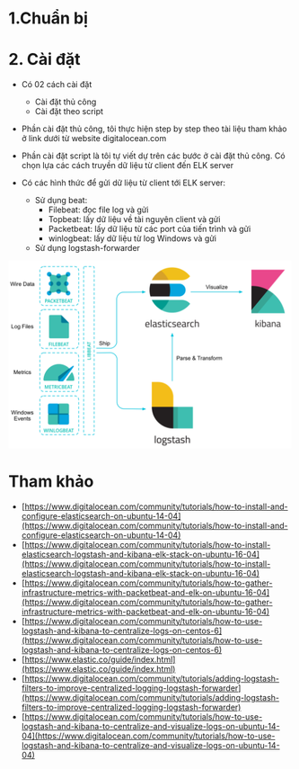 ﻿# 1.Chuẩn bị


# 2. Cài đặt

- Có 02 cách cài đặt
	- Cài đặt thủ công
	- Cài đặt theo script
	
- Phần cài đặt thủ công, tôi thực hiện step by step theo tài liệu tham khảo ở link dưới từ website digitalocean.com

- Phần cài đặt script là tôi tự viết dự trên các bước ở cài đặt thủ công. Có chọn lựa các cách truyền dữ liệu từ client đến ELK server

- Có các hình thức để gửi dữ liệu từ client tới ELK server:
	- Sử dụng beat:
		- Filebeat: đọc file log và gửi
		- Topbeat: lấy dữ liệu về tài nguyên client và gửi
		- Packetbeat: lấy dữ liệu từ các port của tiến trình và gửi
		- winlogbeat: lấy dữ liệu từ log Windows và gửi
	- Sử dụng logstash-forwarder
	
![beats-platform](/images/beats-platform.png)

# Tham khảo
- [https://www.digitalocean.com/community/tutorials/how-to-install-and-configure-elasticsearch-on-ubuntu-14-04](https://www.digitalocean.com/community/tutorials/how-to-install-and-configure-elasticsearch-on-ubuntu-14-04)
- [https://www.digitalocean.com/community/tutorials/how-to-install-elasticsearch-logstash-and-kibana-elk-stack-on-ubuntu-16-04](https://www.digitalocean.com/community/tutorials/how-to-install-elasticsearch-logstash-and-kibana-elk-stack-on-ubuntu-16-04)
- [https://www.digitalocean.com/community/tutorials/how-to-gather-infrastructure-metrics-with-packetbeat-and-elk-on-ubuntu-16-04](https://www.digitalocean.com/community/tutorials/how-to-gather-infrastructure-metrics-with-packetbeat-and-elk-on-ubuntu-16-04)
- [https://www.digitalocean.com/community/tutorials/how-to-use-logstash-and-kibana-to-centralize-logs-on-centos-6](https://www.digitalocean.com/community/tutorials/how-to-use-logstash-and-kibana-to-centralize-logs-on-centos-6)
- [https://www.elastic.co/guide/index.html](https://www.elastic.co/guide/index.html)
- [https://www.digitalocean.com/community/tutorials/adding-logstash-filters-to-improve-centralized-logging-logstash-forwarder](https://www.digitalocean.com/community/tutorials/adding-logstash-filters-to-improve-centralized-logging-logstash-forwarder)
- [https://www.digitalocean.com/community/tutorials/how-to-use-logstash-and-kibana-to-centralize-and-visualize-logs-on-ubuntu-14-04](https://www.digitalocean.com/community/tutorials/how-to-use-logstash-and-kibana-to-centralize-and-visualize-logs-on-ubuntu-14-04)
